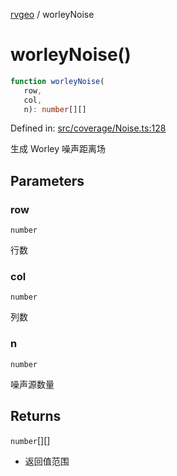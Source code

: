 [rvgeo](../index.md) / worleyNoise

# worleyNoise()

```ts
function worleyNoise(
   row, 
   col, 
   n): number[][]
```

Defined in: [src/coverage/Noise.ts:128](https://github.com/pzq123456/RVGeo/blob/e727f6f6e310621d656b74948bed9956ff45a613/src/coverage/Noise.ts#L128)

生成 Worley 噪声距离场

## Parameters

### row

`number`

行数

### col

`number`

列数

### n

`number`

噪声源数量

## Returns

`number`[][]

- 返回值范围
